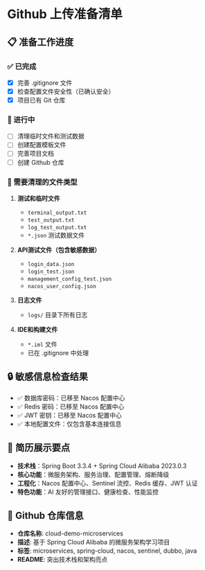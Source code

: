 # Github 上传准备清单

## 📋 准备工作进度

### ✅ 已完成
- [x] 完善 .gitignore 文件
- [x] 检查配置文件安全性（已确认安全）
- [x] 项目已有 Git 仓库

### 🚧 进行中
- [ ] 清理临时文件和测试数据
- [ ] 创建配置模板文件
- [ ] 完善项目文档
- [ ] 创建 Github 仓库

### 📁 需要清理的文件类型
1. **测试和临时文件**
   - `terminal_output.txt`
   - `test_output.txt` 
   - `log_test_output.txt`
   - `*.json` 测试数据文件

2. **API测试文件（包含敏感数据）**
   - `login_data.json`
   - `login_test.json`
   - `management_config_test.json`
   - `nacos_user_config.json`

3. **日志文件**
   - `logs/` 目录下所有日志

4. **IDE和构建文件**
   - `*.iml` 文件
   - 已在 .gitignore 中处理

## 🔒 敏感信息检查结果
- ✅ 数据库密码：已移至 Nacos 配置中心
- ✅ Redis 密码：已移至 Nacos 配置中心  
- ✅ JWT 密钥：已移至 Nacos 配置中心
- ✅ 本地配置文件：仅包含基本连接信息

## 📝 简历展示要点
- **技术栈**：Spring Boot 3.3.4 + Spring Cloud Alibaba 2023.0.3
- **核心功能**：微服务架构、服务治理、配置管理、熔断降级
- **工程化**：Nacos 配置中心、Sentinel 流控、Redis 缓存、JWT 认证
- **特色功能**：AI 友好的管理接口、健康检查、性能监控

## 🎯 Github 仓库信息
- **仓库名称**: cloud-demo-microservices
- **描述**: 基于 Spring Cloud Alibaba 的微服务架构学习项目
- **标签**: microservices, spring-cloud, nacos, sentinel, dubbo, java
- **README**: 突出技术栈和架构亮点
